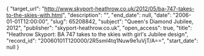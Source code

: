 {
  "target_url": "http://www.skyport-heathrow.co.uk/2012/05/ba-747-takes-to-the-skies-with.html", 
  "description": "", 
  "end_date": null, 
  "date": "2006-01-01T12:00:00", 
  "slug": 65208842, 
  "subject": "Queen's Diamond Jubilee, 2012", 
  "publisher": "skyport-heathrow.co.uk", 
  "open_access": true, 
  "title": "Heathrow Skyport: BA 747 takes to the skies with girl's Jubilee design", 
  "record_id": "20060101T120000/2R5sml4tq1Nuw9e1uVjT/A==", 
  "start_date": null
}

